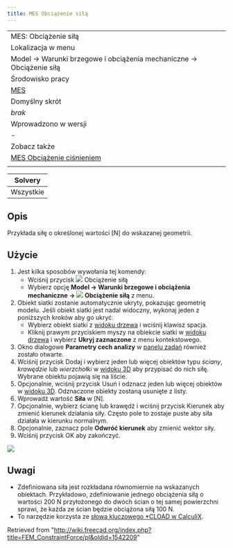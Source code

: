 ```yaml
---
title: MES Obciążenie siłą
---
```


|                                                                                     |
| ----------------------------------------------------------------------------------- |
| MES: Obciążenie siłą                                                                |
| Lokalizacja w menu                                                                  |
| Model → Warunki brzegowe i obciążenia mechaniczne → Obciążenie siłą                 |
| Środowisko pracy                                                                    |
| [MES](/FEM_Workbench/pl "FEM Workbench/pl")                                         |
| Domyślny skrót                                                                      |
| _brak_                                                                              |
| Wprowadzono w wersji                                                                |
| -                                                                                   |
| Zobacz także                                                                        |
| [MES Obciążenie ciśnieniem](/FEM_ConstraintPressure/pl "FEM ConstraintPressure/pl") |
|                                                                                     |

| Solvery   |
| --------- |
| Wszystkie |

## Opis

Przykłada siłę o określonej wartości [N] do wskazanej geometrii.

## Użycie

1. Jest kilka sposobów wywołania tej komendy:
   - Wciśnij przycisk ![](/images/FEM_ConstraintForce.svg) Obciążenie siłą
   - Wybierz opcję **Model → Warunki brzegowe i obciążenia mechaniczne → ![](/images/FEM_ConstraintForce.svg) Obciążenie siłą** z menu.
2. Obiekt siatki zostanie automatycznie ukryty, pokazując geometrię modelu. Jeśli obiekt siatki jest nadal widoczny, wykonaj jeden z poniższych kroków aby go ukryćː
   - Wybierz obiekt siatki z [widoku drzewa](/Tree_view/pl "Tree view/pl") i wciśnij klawisz spacja.
   - Kliknij prawym przyciskiem myszy na obiekcie siatki w [widoku drzewa](/Tree_view/pl "Tree view/pl") i wybierz **Ukryj zaznaczone** z menu kontekstowego.
3. Okno dialogowe **Parametry cech analizy** w [panelu zadań](/Task_panel/pl "Task panel/pl") również zostało otwarte.
4. Wciśnij przycisk Dodaj i wybierz jeden lub więcej obiektów typu _ściany_, _krawędzie_ lub _wierzchołki_ w [widoku 3D](/3D_view/pl "3D view/pl") aby przypisać do nich siłę. Wybrane obiektu pojawią się na liście.
5. Opcjonalnie, wciśnij przycisk Usuń i odznacz jeden lub więcej obiektów w [widoku 3D](/3D_view/pl "3D view/pl"). Odznaczone obiekty zostaną usunięte z listy.
6. Wprowadź wartość **Siła** w [N].
7. Opcjonalnie, wybierz ścianę lub krawędź i wciśnij przycisk Kierunek aby zmienić kierunek działania siły. Często pole to zostaje puste aby siła działała w kierunku normalnym.
8. Opcjonalnie, zaznacz pole **Odwróć kierunek** aby zmienić wektor siły.
9. Wciśnij przycisk OK aby zakończyć.

![](/images/FEM_ConstraintForce_example.JPG)

## Uwagi

- Zdefiniowana siła jest rozkładana równomiernie na wskazanych obiektach. Przykładowo, zdefiniowanie jednego obciążenia siłą o wartości 200 N przyłożonego do dwóch ścian o tej samej powierzchni sprawi, że każda ze ścian będzie obciążona siłą 100 N.
- To narzędzie korzysta ze [słowa kluczowego \*CLOAD w CalculiX](https://web.mit.edu/calculix_v2.7/CalculiX/ccx_2.7/doc/ccx/node172.html).

Retrieved from "<http://wiki.freecad.org/index.php?title=FEM_ConstraintForce/pl&oldid=1542209>"
